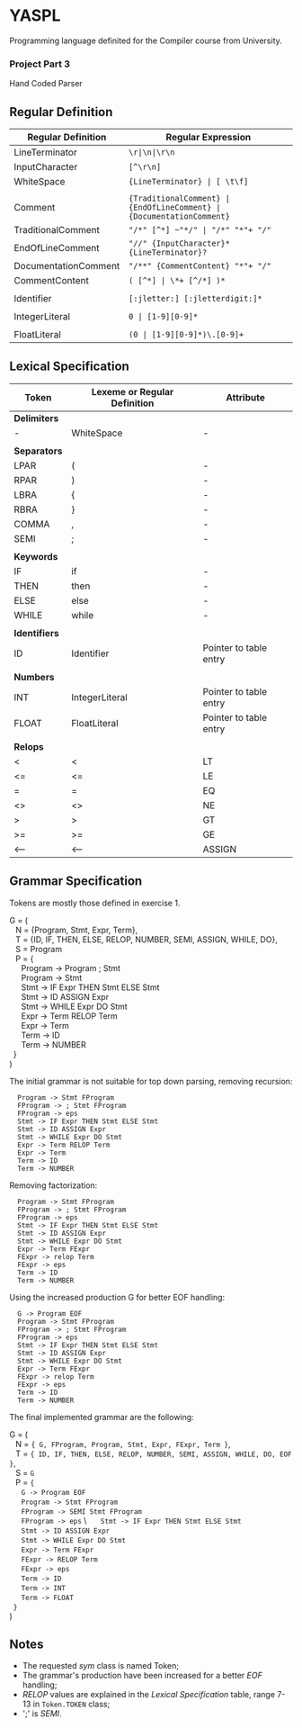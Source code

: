 # YASPL

Programming language definited for the Compiler course from University.

### Project Part 3
Hand Coded Parser

## Regular Definition

|Regular Definition | Regular Expression|
|-------------------|-------------------|
|LineTerminator | `\r\|\n\|\r\n` |
|InputCharacter | `[^\r\n]` |
|WhiteSpace | `{LineTerminator} \| [ \t\f]` |
|||
|Comment | `{TraditionalComment} \| {EndOfLineComment} \| {DocumentationComment}` |
|TraditionalComment | `"/*" [^*] ~"*/" \| "/*" "*"+ "/"` |
|EndOfLineComment | `"//" {InputCharacter}* {LineTerminator}?` |
|DocumentationComment | `"/**" {CommentContent} "*"+ "/"` |
|CommentContent | `( [^*] \| \*+ [^/*] )*` |
|||
|Identifier | `[:jletter:] [:jletterdigit:]*` |
|||
|IntegerLiteral | `0 \| [1-9][0-9]*` |
|||
|FloatLiteral | `(0 \| [1-9][0-9]*)\.[0-9]+` |

## Lexical Specification

|Token |Lexeme or Regular Definition|Attribute|
|------|------|---------|
|**Delimiters**|
|*-*|WhiteSpace|-|
||||
|**Separators**|
|LPAR|(|-|
|RPAR|)|-|
|LBRA|{|-|
|RBRA|}|-|
|COMMA|,|-|
|SEMI|;|-|
||||
|**Keywords**|
|IF|if|-|
|THEN|then|-|
|ELSE|else|-|
|WHILE|while|-|
||||
|**Identifiers**|
|ID|Identifier|Pointer to table entry|
||||
|**Numbers**|
|INT|IntegerLiteral|Pointer to table entry|
|FLOAT|FloatLiteral|Pointer to table entry|
||||
|**Relops**|
|<|<|LT|
|<=|<=|LE|
|=|=|EQ|
|<>|<>|NE|
|>|>|GT|
|>=|>=|GE|
|<--|<--|ASSIGN|

## Grammar Specification

Tokens are mostly those defined in exercise 1.

G = ( \
&ensp; N = {Program, Stmt, Expr, Term}, \
&ensp; T = {ID, IF, THEN, ELSE, RELOP, NUMBER, SEMI, ASSIGN, WHILE, DO}, \
&ensp; S = Program \
&ensp; P = { \
&ensp;&ensp;&ensp;Program -> Program ; Stmt \
&ensp;&ensp;&ensp;Program -> Stmt \
&ensp;&ensp;&ensp;Stmt -> IF Expr THEN Stmt ELSE Stmt \
&ensp;&ensp;&ensp;Stmt -> ID ASSIGN Expr \
&ensp;&ensp;&ensp;Stmt -> WHILE Expr DO Stmt \
&ensp;&ensp;&ensp;Expr -> Term RELOP Term \
&ensp;&ensp;&ensp;Expr -> Term \
&ensp;&ensp;&ensp;Term -> ID \
&ensp;&ensp;&ensp;Term -> NUMBER \
&ensp;} \
)

The initial grammar is not suitable for top down parsing, removing recursion:

```
  Program -> Stmt FProgram
  FProgram -> ; Stmt FProgram
  FProgram -> eps
  Stmt -> IF Expr THEN Stmt ELSE Stmt
  Stmt -> ID ASSIGN Expr
  Stmt -> WHILE Expr DO Stmt
  Expr -> Term RELOP Term
  Expr -> Term
  Term -> ID
  Term -> NUMBER
```

Removing factorization:

```
  Program -> Stmt FProgram
  FProgram -> ; Stmt FProgram
  FProgram -> eps
  Stmt -> IF Expr THEN Stmt ELSE Stmt
  Stmt -> ID ASSIGN Expr
  Stmt -> WHILE Expr DO Stmt
  Expr -> Term FExpr
  FExpr -> relop Term
  FExpr -> eps
  Term -> ID
  Term -> NUMBER
```

Using the increased production G for better EOF handling:
```
  G -> Program EOF
  Program -> Stmt FProgram
  FProgram -> ; Stmt FProgram
  FProgram -> eps
  Stmt -> IF Expr THEN Stmt ELSE Stmt
  Stmt -> ID ASSIGN Expr
  Stmt -> WHILE Expr DO Stmt
  Expr -> Term FExpr
  FExpr -> relop Term
  FExpr -> eps
  Term -> ID
  Term -> NUMBER
```

The final implemented grammar are the following:


G = ( \
&ensp; N = `{ G, FProgram, Program, Stmt, Expr, FExpr, Term }`, \
&ensp; T = `{ ID, IF, THEN, ELSE, RELOP, NUMBER, SEMI, ASSIGN, WHILE, DO, EOF }`, \
&ensp; S = `G` \
&ensp; P = `{` \
&ensp;&ensp;&ensp;`G -> Program EOF` \
&ensp;&ensp;&ensp;`Program -> Stmt FProgram` \
&ensp;&ensp;&ensp;`FProgram -> SEMI Stmt FProgram` \
&ensp;&ensp;&ensp;`FProgram -> eps` \ 
&ensp;&ensp;&ensp;`Stmt -> IF Expr THEN Stmt ELSE Stmt` \
&ensp;&ensp;&ensp;`Stmt -> ID ASSIGN Expr` \
&ensp;&ensp;&ensp;`Stmt -> WHILE Expr DO Stmt` \
&ensp;&ensp;&ensp;`Expr -> Term FExpr` \
&ensp;&ensp;&ensp;`FExpr -> RELOP Term` \
&ensp;&ensp;&ensp;`FExpr -> eps` \
&ensp;&ensp;&ensp;`Term -> ID` \
&ensp;&ensp;&ensp;`Term -> INT` \
&ensp;&ensp;&ensp;`Term -> FLOAT` \
&ensp;`}` \
)


## Notes
 - The requested *sym* class is named Token;
 - The grammar's production have been increased for a better *EOF* handling;
 - *RELOP* values are explained in the *Lexical Specification* table, range 7-13 in     `Token.TOKEN` class;
 - ';' is *SEMI*.
